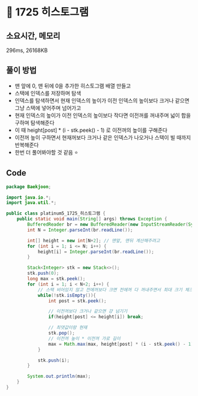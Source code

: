 # 📘 1725 히스토그램

## 소요시간, 메모리
296ms, 26168KB

## 풀이 방법
- 맨 앞에 0, 맨 뒤에 0을 추가한 히스토그램 배열 만들고
- 스택에 인덱스를 저장하며 탐색
- 인덱스를 탐색하면서 현재 인덱스의 높이가 이전 인덱스의 높이보다 크거나 같으면 그냥  스택에 넣어주며 넘어가고
- 현재 인덱스의 높이가 이전 인덱스의 높이보다 작다면 이전꺼를 꺼내주며 넓이 합을 구하며 탐색해준다
- 이 때 height[post] * (i - stk.peek() - 1) 로 이전꺼의 높이를 구해준다
- 이전꺼 높이 구하면서 현재꺼보다 크거나 같은 인덱스가 나오거나 스택이 빌 때까지 반복해준다 
- 한번 더 풀어봐야할 것 같음 ⭐

## Code

```java
package Baekjoon;

import java.io.*;
import java.util.*;

public class platinum5_1725_히스토그램 {
    public static void main(String[] args) throws Exception {
        BufferedReader br = new BufferedReader(new InputStreamReader(System.in));
        int N = Integer.parseInt(br.readLine());

        int[] height = new int[N+2]; // 맨앞, 맨뒤 계산해주려고
        for (int i = 1; i <= N; i++) {
            height[i] = Integer.parseInt(br.readLine());
        }

        Stack<Integer> stk = new Stack<>();
        stk.push(0);
        long max = stk.peek();
        for (int i = 1; i < N+2; i++) {
            // 스택 비어있지 않고 전에꺼보다 크면 전에꺼 다 꺼내주면서 최대 크기 체크해주기
            while(!stk.isEmpty()){
                int post = stk.peek();

                // 이전꺼보다 크거나 같으면 걍 넘기기
                if(height[post] <= height[i]) break;

                // 최댓값이랑 현재
                stk.pop();
                // 이전꺼 높이 * 이전꺼 가로 길이
                max = Math.max(max, height[post] * (i - stk.peek() - 1));
            }

            stk.push(i);
        }

        System.out.println(max);
    }
}
```
